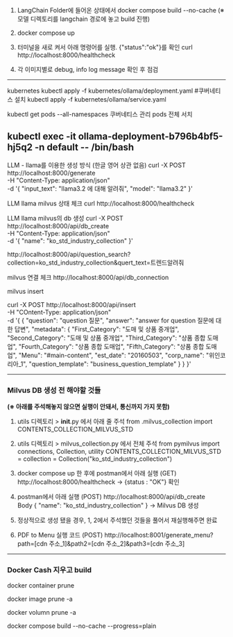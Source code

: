 1. LangChain Folder에 들어온 상태에서 docker compose build --no-cache
   (※ 모델 디렉토리를 langchain 경로에 놓고 build 진행)

2. docker compose up

3. 터미널을 새로 켜서 아래 명령어를 실행. {"status":"ok"}를 확인
   curl http://localhost:8000/healthcheck

4. 각 이미지별로 debug, info log message 확인 후 점검



--------
kubernetes
kubectl apply -f kubernetes/ollama/deployment.yaml #쿠버네티스 설치
kubectl apply -f kubernetes/ollama/service.yaml

kubectl get pods --all-namespaces 쿠버네티스 관리 pods 전체 서치

kubectl exec -it ollama-deployment-b796b4bf5-hj5q2 -n default -- /bin/bash
--------

LLM - llama를 이용한 생성 방식 (한글 영어 상관 없음)
curl -X POST http://localhost:8000/generate \
     -H "Content-Type: application/json" \
     -d '{
           "input_text": "llama3.2 에 대해 알려줘",
           "model": "llama3.2"
         }'

LLM llama milvus 상태 체크
curl http://localhost:8000/healthcheck

LLM llama milvus의 db 생성
curl -X POST http://localhost:8000/api/db_create \
        -H "Content-Type: application/json" \
        -d '{
                "name": "ko_std_industry_collection"
            }'


http://localhost:8000/api/question_search?collection=ko_std_industry_collection&quert_text=트렌드알려줘

milvus 연결 체크
http://localhost:8000/api/db_connection

milvus insert 

curl -X POST http://localhost:8000/api/insert \
        -H "COntent-Type: application/json" \
        -d '{
                {
                    "question": "question 질문",
                    "answer": "answer for question 질문에 대한 답변",
                    "metadata": {
                        "First_Category": "도매 및 상품 중개업",
                        "Second_Category": "도매 및 상품 중개업",
                        "Third_Category": "상품 종합 도매업",
                        "Fourth_Category": "상품 종합 도매업",
                        "Fifth_Category": "상품 종합 도매업",
                        "Menu": "#main-content",
                        "est_date": "20160503",
                        "corp_name": "위인코리아_1",
                        "question_template": "business_question_template"
                        }
                }
            }'



--------


### Milvus DB 생성 전 해야할 것들

**(※ 아래를 주석해놓지 않으면 실행이 안돼서, 통신까지 가지 못함)**

1. utils 디렉토리 > __init__.py 에서 아래 줄 주석
from .milvus_collection import CONTENTS_COLLECTION_MILVUS_STD

2. utils 디렉토리 > milvus_collection.py 에서 전체 주석
from pymilvus import connections, Collection, utility
CONTENTS_COLLECTION_MILVUS_STD = collection = Collection("ko_std_industry_collection")

3. docker compose up 한 후에 postman에서 아래 실행
(GET) http://localhost:8000/healthcheck
-> {status : "OK"} 확인

4. postman에서 아래 실행
(POST) http://localhost:8000/api/db_create  
Body {
    "name": "ko_std_industry_collection"
}
-> Milvus DB 생성

5. 정상적으로 생성 됐을 경우, 1, 2에서 주석했던 것들을 풀어서 재실행해주면 완료

6. PDF to Menu 실행 코드
(POST) http://localhost:8001/generate_menu?path=[cdn 주소_1]&path2=[cdn 주소_2]&path3=[cdn 주소_3]


--------

### Docker Cash 지우고 build

docker container prune

docker image prune -a

docker volumn prune -a

docker compose build --no-cache --progress=plain
